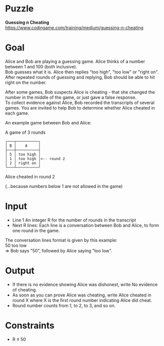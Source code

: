 # Puzzle
**Guessing n Cheating** https://www.codingame.com/training/medium/guessing-n-cheating

# Goal
Alice and Bob are playing a guessing game. Alice thinks of a number between 1 and 100 (both inclusive).  
Bob guesses what it is. Alice then replies "too high", "too low" or "right on".  
After repeated rounds of guessing and replying, Bob should be able to hit right on the number. 

After some games, Bob suspects Alice is cheating - that she changed the number in the middle of the game, or just gave a false response.   
To collect evidence against Alice, Bob recorded the transcripts of several games. You are invited to help Bob to determine whether Alice cheated in each game.

An example game between Bob and Alice:

A game of 3 rounds
```
┌───┬──────────┐
│ B │    A     │
├───┼──────────┤
│ 5 │ too high │
│ 1 │ too high │<-- round 2
│ 2 │ right on │
└───┴──────────┘
```

Alice cheated in round 2

(...because numbers below 1 are not allowed in the game)

# Input
* Line 1 An integer R for the number of rounds in the transcript
* Next R lines: Each line is a conversation between Bob and Alice, to form one round in the game.

The conversation lines format is given by this example:  
50 too low  
=> Bob says "50", followed by Alice saying "too low".  

# Output
* If there is no evidence showing Alice was dishonest, write No evidence of cheating.
* As soon as you can prove Alice was cheating, write Alice cheated in round X where X is the first round number indicating Alice did cheat.
* Round number counts from 1, to 2, to 3, and so on.

# Constraints
* R ≤ 50
